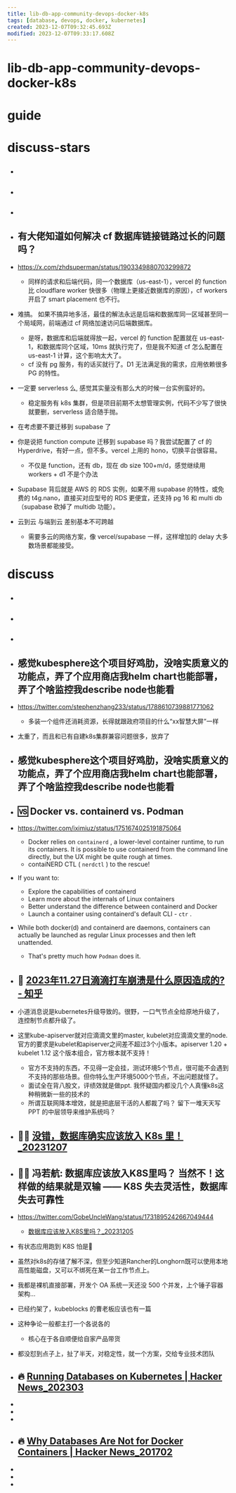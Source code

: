 ```yaml
---
title: lib-db-app-community-devops-docker-k8s
tags: [database, devops, docker, kubernetes]
created: 2023-12-07T09:32:45.693Z
modified: 2023-12-07T09:33:17.608Z
---
```


# lib-db-app-community-devops-docker-k8s

# guide

# discuss-stars
- ## 

- ## 

- ## 

- ## 有大佬知道如何解决 cf 数据库链接链路过长的问题吗？
- https://x.com/zhdsuperman/status/1903349880703299872
  - 同样的请求和后端代码，同一个数据库（us-east-1），vercel 的 function 比 cloudflare worker 快很多（物理上更接近数据库的原因），cf workers 开启了 smart placement 也不行。
- 难搞。 如果不搞异地多活，最佳的解法永远是后端和数据库同一区域甚至同一个局域网，前端通过 cf 网络加速访问后端数据库。
  - 是呀，数据库和后端就得放一起，vercel 的 function 配置就在 us-east-1，和数据库同个区域，10ms 就执行完了，但是我不知道 cf 怎么配置在 us-east-1 计算，这个影响太大了。
  - cf 没有 pg 服务，有的话买就行了。D1 无法满足我的需求，应用依赖很多 PG 的特性。

- 一定要 serverless 么, 感觉其实量没有那么大的时候一台实例蛮好的。
  - 稳定服务有 k8s 集群，但是项目前期不太想管理实例，代码不少写了很快就要删，serverless 适合随手抛。

- 在考虑要不要迁移到 supabase 了
- 你是说把 function compute 迁移到 supabase 吗？我尝试配置了 cf 的 Hyperdrive，有好一点，但不多。vercel 上用的 hono，切换平台很容易。
  - 不仅是 function，还有 db，现在 db size 100+m/d，感觉继续用 workers + d1 不是个办法
- Supabase 背后就是 AWS 的 RDS 实例，如果不用 supabase 的特性，或免费的 t4g.nano，直接买对应型号的 RDS 更便宜，还支持 pg 16 和 multi db（supabase 砍掉了 multidb 功能）。

- 云到云 与端到云 差别基本不可跨越
  - 需要多云的网络方案，像 vercel/supabase 一样，这样增加的 delay 大多数场景都能接受。
# discuss
- ## 

- ## 

- ## 

- ## 感觉kubesphere这个项目好鸡肋，没啥实质意义的功能点，弄了个应用商店我helm chart也能部署，弄了个啥监控我describe node也能看
- https://twitter.com/stephenzhang233/status/1788610739881771062
  - 多装一个组件还消耗资源，长得就跟政府项目的什么“xx智慧大屏”一样
- 太重了，而且和已有自建k8s集群兼容问题很多，放弃了

- ## 感觉kubesphere这个项目好鸡肋，没啥实质意义的功能点，弄了个应用商店我helm chart也能部署，弄了个啥监控我describe node也能看

- ## 🆚️ Docker vs. containerd vs. Podman
- https://twitter.com/iximiuz/status/1751674025191875064
  - Docker relies on `containerd` , a lower-level container runtime, to run its containers. It is possible to use containerd from the command line directly, but the UX might be quite rough at times.
  - contaiNERD CTL ( `nerdctl` ) to the rescue!
- If you want to:
  - Explore the capabilities of containerd
  - Learn more about the internals of Linux containers 
  - Better understand the difference between containerd and Docker
  - Launch a container using containerd's default CLI - `ctr` .
- While both docker(d) and containerd are daemons, containers can actually be launched as regular Linux processes and then left unattended.
  - That's pretty much how `Podman` does it.

- ## 🐛 [2023年11.27日滴滴打车崩溃是什么原因造成的? - 知乎](https://www.zhihu.com/question/632195562)
- 小道消息说是kubernetes升级导致的。很野，一口气节点全给原地升级了，连控制节点都升级了。
- 这里kube-apiserver就对应滴滴文里的master, kubelet对应滴滴文里的node. 官方的要求是kubelet和apiserver之间差不超过3个小版本。apiserver 1.20 + kubelet 1.12 这个版本组合，官方根本就不支持！
  - 官方不支持的东西，不见得一定会挂，测试环境5个节点，很可能不会遇到不支持的那些场景。但你特么生产环境5000个节点，不出问题就怪了。
  - 面试全在背八股文，评绩效就是做ppt. 我怀疑国内都没几个人真懂k8s这种稍微新一些的技术的
  - 所谓互联网降本增效，就是把底层干活的人都裁了吗？ 留下一堆天天写 PPT 的中层领导来维护系统吗？

- ## 🤼🏻 [没错，数据库确实应该放入 K8s 里！_20231207](https://mp.weixin.qq.com/s/rpyNczx0AD_iseMMLioVjw)

- ## 🤼🏻 冯若航: 数据库应该放入K8S里吗？ 当然不！这样做的结果就是双输 —— K8S 失去灵活性，数据库失去可靠性
- https://twitter.com/GobeUncleWang/status/1731895242667049444
  - [数据库应该放入K8S里吗？_20231205](https://mp.weixin.qq.com/s/4a8Qy4O80xqsnytC4l9lRg)
- 有状态应用跑到 K8S 怕是💊
- 虽然对k8s的存储了解不深，但至少知道Rancher的Longhorn既可以使用本地高性能磁盘，又可以不绑死在某一台工作节点上。
- 我都是裸机直接部署，开发个 OA 系统一天还没 500 个并发，上个锤子容器架构…

- 已经约架了，kubeblocks 的曹老板应该也有一篇

- 这种争论一般都主打一个各说各的
  - 核心在于各自顺便给自家产品带货

- 都没怼到点子上，扯了半天，对稳定性，就一个方案，交给专业技术团队

- ## 🔥 [Running Databases on Kubernetes | Hacker News_202303](https://news.ycombinator.com/item?id=34999039)
- 
- 
- 

- ## 🔥 [Why Databases Are Not for Docker Containers | Hacker News_201702](https://news.ycombinator.com/item?id=13582757)
- 
- 
- 
